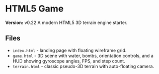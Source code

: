 # HTML5 Game

**Version:** v0.22
A modern HTML5 3D terrain engine starter.

## Files
- `index.html` - landing page with floating wireframe grid.
- `game.html` - 3D scene with water, bombs, orientation controls, and a HUD showing gyroscope angles, FPS, and step count.
- `terrain.html` - classic pseudo-3D terrain with auto-floating camera.
